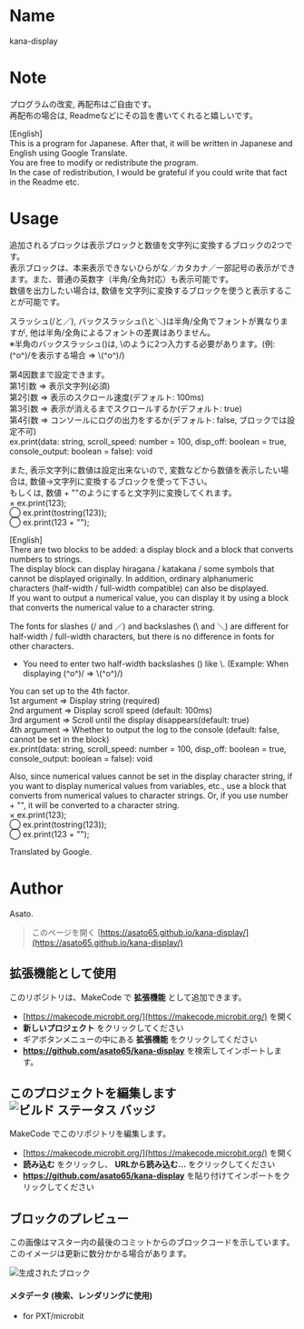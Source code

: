 # Name

kana-display

# Note

プログラムの改変, 再配布はご自由です。  
再配布の場合は, Readmeなどにその旨を書いてくれると嬉しいです。

[English]  
This is a program for Japanese. After that, it will be written in Japanese and English using Google Translate.  
You are free to modify or redistribute the program.  
In the case of redistribution, I would be grateful if you could write that fact in the Readme etc.

# Usage

追加されるブロックは表示ブロックと数値を文字列に変換するブロックの2つです。  
表示ブロックは、本来表示できないひらがな／カタカナ／一部記号の表示ができます。また、普通の英数字（半角/全角対応）も表示可能です。  
数値を出力したい場合は, 数値を文字列に変換するブロックを使うと表示することが可能です。
 
スラッシュ(/と／), バックスラッシュ(\と＼)は半角/全角でフォントが異なりますが, 他は半角/全角によるフォントの差異はありません。  
 ※半角のバックスラッシュ(\)は, \\のように2つ入力する必要があります。(例: \(^o^)/を表示する場合 => \\(^o^)/)
 
第4因数まで設定できます。  
 第1引数 => 表示文字列(必須)  
 第2引数 => 表示のスクロール速度(デフォルト: 100ms)  
 第3引数 => 表示が消えるまでスクロールするか(デフォルト: true)  
 第4引数 => コンソールにログの出力をするか(デフォルト: false, ブロックでは設定不可)  
ex.print(data: string, scroll_speed: number = 100, disp_off: boolean = true, console_output: boolean = false): void
 
また, 表示文字列に数値は設定出来ないので, 変数などから数値を表示したい場合は, 数値→文字列に変換するブロックを使って下さい。  
もしくは, 数値 + ""のようにすると文字列に変換してくれます。  
× ex.print(123);  
◯ ex.print(tostring(123));  
◯ ex.print(123 + "");  
 
[English]  
There are two blocks to be added: a display block and a block that converts numbers to strings.  
The display block can display hiragana / katakana / some symbols that cannot be displayed originally. In addition, ordinary alphanumeric characters (half-width / full-width compatible) can also be displayed.  
If you want to output a numerical value, you can display it by using a block that converts the numerical value to a character string.  
 
The fonts for slashes (/ and ／) and backslashes (\ and ＼) are different for half-width / full-width characters, but there is no difference in fonts for other characters.  
 * You need to enter two half-width backslashes (\) like \\. (Example: When displaying \(^o^)/ => \\(^o^)/)
 
You can set up to the 4th factor.  
 1st argument => Display string (required)  
 2nd argument => Display scroll speed (default: 100ms)  
 3rd argument => Scroll until the display disappears(default: true)  
 4th argument => Whether to output the log to the console (default: false, cannot be set in the block)  
ex.print(data: string, scroll_speed: number = 100, disp_off: boolean = true, console_output: boolean = false): void
 
Also, since numerical values ​​cannot be set in the display character string, if you want to display numerical values ​​from variables, etc., use a block that converts from numerical values ​​to character strings.
Or, if you use number + "", it will be converted to a character string.  
× ex.print(123);  
◯ ex.print(tostring(123));  
◯ ex.print(123 + "");  
 
 
Translated by Google.

# Author

Asato.



> このページを開く [https://asato65.github.io/kana-display/](https://asato65.github.io/kana-display/)

## 拡張機能として使用

このリポジトリは、MakeCode で **拡張機能** として追加できます。

* [https://makecode.microbit.org/](https://makecode.microbit.org/) を開く
* **新しいプロジェクト** をクリックしてください
* ギアボタンメニューの中にある **拡張機能** をクリックしてください
* **https://github.com/asato65/kana-display** を検索してインポートします。

## このプロジェクトを編集します ![ビルド ステータス バッジ](https://github.com/asato65/kana-display/workflows/MakeCode/badge.svg)

MakeCode でこのリポジトリを編集します。

* [https://makecode.microbit.org/](https://makecode.microbit.org/) を開く
* **読み込む** をクリックし、 **URLから読み込む...** をクリックしてください
* **https://github.com/asato65/kana-display** を貼り付けてインポートをクリックしてください

## ブロックのプレビュー

この画像はマスター内の最後のコミットからのブロックコードを示しています。
このイメージは更新に数分かかる場合があります。

![生成されたブロック](https://github.com/asato65/kana-display/raw/master/.github/makecode/blocks.png)

#### メタデータ (検索、レンダリングに使用)

* for PXT/microbit
<script src="https://makecode.com/gh-pages-embed.js"></script><script>makeCodeRender("{{ site.makecode.home_url }}", "{{ site.github.owner_name }}/{{ site.github.repository_name }}");</script>
